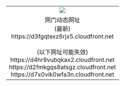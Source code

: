 ﻿<table>
  <tr></tr>
  <tr><td colspan=2 align=center><img src="https://d3fgqtexz6rjx5.cloudfront.net/Up/oGate.jpg" /></td></tr>
  <tr><td colspan=2 align=center>网门动态网址<br/>(最新)
<br>https://d3fgqtexz6rjx5.cloudfront.net
<br/><br/>(以下网址可能失效)
<br>https://d4hr9vubqkax2.cloudfront.net
<br>https://d2fmkgqs8atsgz.cloudfront.net
<br>https://d7x0vik0wfa3n.cloudfront.net
    </td>
  </tr>
</table>
